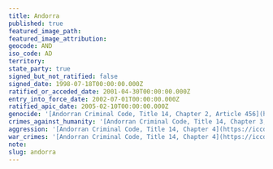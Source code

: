 ```yaml
---
title: Andorra
published: true
featured_image_path:
featured_image_attribution:
geocode: AND
iso_code: AD
territory:
state_party: true
signed_but_not_ratified: false
signed_date: 1998-07-18T00:00:00.000Z
ratified_or_acceded_date: 2001-04-30T00:00:00.000Z
entry_into_force_date: 2002-07-01T00:00:00.000Z
ratified_apic_date: 2005-02-10T00:00:00.000Z
genocide: '[Andorran Criminal Code, Title 14, Chapter 2, Article 456](https://iccdb.hrlc.net/data/doc/473/)'
crimes_against_humanity: '[Andorran Criminal Code, Title 14, Chapter 3, Article 459](https://iccdb.hrlc.net/data/doc/473/)'
aggression: '[Andorran Criminal Code, Title 14, Chapter 4](https://iccdb.hrlc.net/data/doc/473/)'
war_crimes: '[Andorran Criminal Code, Title 14, Chapter 4](https://iccdb.hrlc.net/data/doc/473/)'
note:
slug: andorra
---
```



